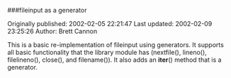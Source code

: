 ###fileinput as a generator

Originally published: 2002-02-05 22:21:47
Last updated: 2002-02-09 23:25:26
Author: Brett Cannon

This is a basic re-implementation of fileinput using generators.  It supports all basic functionality that the library module has (nextfile(), lineno(), filelineno(), close(), and filename()).  It also adds an __iter__() method that is a generator.